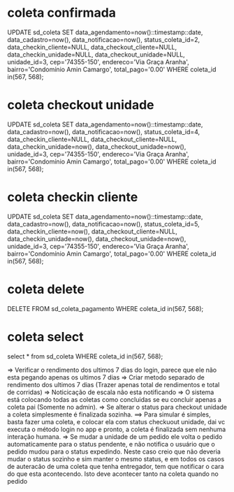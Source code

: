 # coleta confirmada
UPDATE sd_coleta SET
data_agendamento=now()::timestamp::date,
data_cadastro=now(),
data_notificacao=now(),
status_coleta_id=2,
data_checkin_cliente=NULL,
data_checkout_cliente=NULL,
data_checkin_unidade=NULL,
data_checkout_unidade=NULL,
unidade_id=3,
cep='74355-150',
endereco='Via Graça Aranha',
bairro='Condomínio Amin Camargo',
total_pago='0.00'
WHERE
coleta_id in(567, 568);

# coleta checkout unidade
UPDATE sd_coleta SET
data_agendamento=now()::timestamp::date,
data_cadastro=now(),
data_notificacao=now(),
status_coleta_id=4,
data_checkin_cliente=NULL,
data_checkout_cliente=NULL,
data_checkin_unidade=now(),
data_checkout_unidade=now(),
unidade_id=3,
cep='74355-150',
endereco='Via Graça Aranha',
bairro='Condomínio Amin Camargo',
total_pago='0.00'
WHERE
coleta_id in(567, 568);

# coleta checkin cliente
UPDATE sd_coleta SET
data_agendamento=now()::timestamp::date,
data_cadastro=now(),
data_notificacao=now(),
status_coleta_id=5,
data_checkin_cliente=now(),
data_checkout_cliente=NULL,
data_checkin_unidade=now(),
data_checkout_unidade=now(),
unidade_id=3,
cep='74355-150',
endereco='Via Graça Aranha',
bairro='Condomínio Amin Camargo',
total_pago='0.00'
WHERE
coleta_id in(567, 568);

# coleta delete
DELETE FROM sd_coleta_pagamento WHERE coleta_id in(567, 568);

# coleta select
select * from sd_coleta WHERE coleta_id in(567, 568);

=> Verificar o rendimento dos ultimos 7 dias do login, parece que ele não esta pegando apenas os ultimos 7 dias
=> Criar metodo separado de rendimento dos ultimos 7 dias (Trazer apenas total de rendimentos e total de corridas)
=> Noticicação de escala não esta notificando
=> O sistema está colocando todas as coletas como concluidas se eu concluir apenas a coleta pai (Somente no admin).
=> Se alterar o status para checkout unidade a coleta simplesmente é finalizada sozinha.
==> Para simular é simples, basta fazer uma coleta, e colocar ela com status checkuout unidade, dai vc executa o método login no app e pronto, a coleta é finalizada sem nenhuma interação humana.
=> Se mudar a unidade de um pedido ele volta o pedido automaticamente para o status pendente, e não notifica o usuário que o pedido mudou para o status expedindo. Neste caso creio que não deveria mudar o status sozinho e sim manter o mesmo status, e em todos os casos de auteracão de uma coleta que tenha entregador, tem que notificar o cara do que esta acontecendo. Isto deve acontecer tanto na coleta quando no pedido